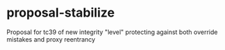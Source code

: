 # proposal-stabilize
Proposal for tc39 of new integrity "level" protecting against both override mistakes and proxy reentrancy
